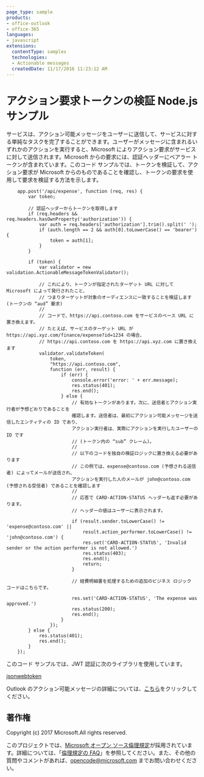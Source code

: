 ```yaml
---
page_type: sample
products:
- office-outlook
- office-365
languages:
- javascript
extensions:
  contentType: samples
  technologies:
  - Actionable messages
  createdDate: 11/17/2016 11:23:12 AM
---
```

# アクション要求トークンの検証 Node.js サンプル

サービスは、アクション可能メッセージをユーザーに送信して、サービスに対する単純なタスクを完了することができます。ユーザーがメッセージに含まれるいずれかのアクションを実行すると、Microsoft によりアクション要求がサービスに対して送信されます。Microsoft からの要求には、認証ヘッダーにベアラー トークンが含まれています。このコード サンプルでは、トークンを検証して、アクション要求が Microsoft からのものであることを確認し、トークンの要求を使用して要求を検証する方法を示します。

        app.post('/api/expense', function (req, res) {
            var token;
            
            // 認証ヘッダーからトークンを取得します 
            if (req.headers && req.headers.hasOwnProperty('authorization')) {
                var auth = req.headers['authorization'].trim().split(' ');
                if (auth.length == 2 && auth[0].toLowerCase() == 'bearer') {
                    token = auth[1];
                }
            }
            
            if (token) {
                var validator = new validation.ActionableMessageTokenValidator();
                
                // これにより、トークンが指定されたターゲット URL に対して Microsoft によって発行されたこと、
                // つまりターゲットが対象のオーディエンスに一致することを検証します (トークンの “aud” 要求)
                // 
                // コードで、https://api.contoso.com をサービスのベース URL に置き換えます。
                // たとえば、サービスのターゲット URL が https://api.xyz.com/finance/expense?id=1234 の場合、
                // https://api.contoso.com を https://api.xyz.com に置き換えます
                validator.validateToken(
                    token,
                    "https://api.contoso.com",
                    function (err, result) {
                        if (err) {
                            console.error('error: ' + err.message);
                            res.status(401);
                            res.end();
                        } else {                        
                            // 有効なトークンがあります。次に、送信者とアクション実行者が予想どおりであることを
                            確認します。送信者は、最初にアクション可能メッセージを送信したエンティティの ID であり、 
                            アクション実行者は、実際にアクションを実行したユーザーの ID です 
                            // (トークン内の “sub” クレーム)。
                            // 
                            // 以下のコードを独自の検証ロジックに置き換える必要があります 
                            // この例では、expense@contoso.com (予想される送信者) によってメールが送信され、
                            アクションを実行した人のメールが john@contoso.com (予想される受信者) であることを確認します
                            //
                            // 応答で CARD-ACTION-STATUS ヘッダーも返す必要があります。
                            // ヘッダーの値はユーザーに表示されます。
                            
                            if (result.sender.toLowerCase() != 'expense@contoso.com' ||
                                result.action_performer.toLowerCase() != 'john@contoso.com') {
                                res.set('CARD-ACTION-STATUS', 'Invalid sender or the action performer is not allowed.')
                                res.status(403);
                                res.end();
                                return;
                            }

                            // 経費明細書を処理するための追加のビジネス ロジック コードはこちらです。
                            
                            res.set('CARD-ACTION-STATUS', 'The expense was approved.')
                            res.status(200);
                            res.end();
                        }
                    });
            } else {
                res.status(401);
                res.end();
            }
        });

このコード サンプルでは、JWT 認証に次のライブラリを使用しています。   

[jsonwebtoken](https://www.npmjs.com/package/jsonwebtoken)   

Outlook のアクション可能メッセージの詳細については、[こちら](https://dev.outlook.com/actions)をクリックしてください。

## 著作権
Copyright (c) 2017 Microsoft.All rights reserved.


このプロジェクトでは、[Microsoft オープン ソース倫理規定](https://opensource.microsoft.com/codeofconduct/)が採用されています。詳細については、「[倫理規定の FAQ](https://opensource.microsoft.com/codeofconduct/faq/)」を参照してください。また、その他の質問やコメントがあれば、[opencode@microsoft.com](mailto:opencode@microsoft.com) までお問い合わせください。
